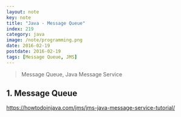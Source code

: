 ```yaml
---
layout: note
key: note
title: "Java - Message Queue"
index: 219
category: java
image: /note/programming.png
date: 2016-02-19
postdate: 2016-02-19
tags: [Message Queue, JMS]
---
```


> Message Queue, Java Message Service

## 1. Message Queue
https://howtodoinjava.com/jms/jms-java-message-service-tutorial/
